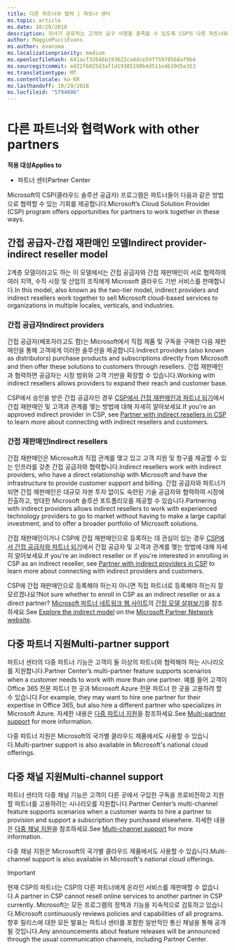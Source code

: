 ```yaml
---
title: 다른 파트너와 협력 | 파트너 센터
ms.topic: article
ms.date: 10/29/2018
description: 귀사가 공유하는 고객의 요구 사항을 충족할 수 있도록 CSP의 다른 파트너와 협력하세요.
author: MaggiePucciEvans
ms.author: evansma
ms.localizationpriority: medium
ms.openlocfilehash: 641acf32646b193622ca4dce59f75970568af9b4
ms.sourcegitcommit: ed22f6825d3af1d19385198b4d511e4b39d5e353
ms.translationtype: MT
ms.contentlocale: ko-KR
ms.lasthandoff: 10/29/2018
ms.locfileid: "5794886"
---
```

# <a name="work-with-other-partners"></a><span data-ttu-id="99329-103">다른 파트너와 협력</span><span class="sxs-lookup"><span data-stu-id="99329-103">Work with other partners</span></span>

**<span data-ttu-id="99329-104">적용 대상</span><span class="sxs-lookup"><span data-stu-id="99329-104">Applies to</span></span>**

-  <span data-ttu-id="99329-105">파트너 센터</span><span class="sxs-lookup"><span data-stu-id="99329-105">Partner Center</span></span>

<span data-ttu-id="99329-106">Microsoft의 CSP(클라우드 솔루션 공급자) 프로그램은 파트너들이 다음과 같은 방법으로 협력할 수 있는 기회를 제공합니다.</span><span class="sxs-lookup"><span data-stu-id="99329-106">Microsoft’s Cloud Solution Provider (CSP) program offers opportunities for partners to work together in these ways.</span></span>

## <a name="indirect-provider-indirect-reseller-model"></a><span data-ttu-id="99329-107">간접 공급자-간접 재판매인 모델</span><span class="sxs-lookup"><span data-stu-id="99329-107">Indirect provider-indirect reseller model</span></span>

<span data-ttu-id="99329-108">2계층 모델이라고도 하는 이 모델에서는 간접 공급자와 간접 재판매인이 서로 협력하여 여러 지역, 수직 시장 및 산업의 조직에게 Microsoft 클라우드 기반 서비스를 판매합니다.</span><span class="sxs-lookup"><span data-stu-id="99329-108">In this model, also known as the two-tier model, indirect providers and indirect resellers work together to sell Microsoft cloud-based services to organizations in multiple locales, verticals, and industries.</span></span> 

### <a name="indirect-providers"></a><span data-ttu-id="99329-109">간접 공급자</span><span class="sxs-lookup"><span data-stu-id="99329-109">Indirect providers</span></span> 

<span data-ttu-id="99329-110">간접 공급자(배포자라고도 함)는 Microsoft에서 직접 제품 및 구독을 구매한 다음 재판매인을 통해 고객에게 이러한 솔루션을 제공합니다.</span><span class="sxs-lookup"><span data-stu-id="99329-110">Indirect providers (also known as distributors) purchase products and subscriptions directly from Microsoft and then offer these solutions to customers through resellers.</span></span> <span data-ttu-id="99329-111">간접 재판매인과 협력하면 공급자는 시장 범위와 고객 기반을 확장할 수 있습니다.</span><span class="sxs-lookup"><span data-stu-id="99329-111">Working with indirect resellers allows providers to expand their reach and customer base.</span></span> 

<span data-ttu-id="99329-112">CSP에서 승인을 받은 간접 공급자인 경우 [CSP에서 간접 재판매인과 파트너 되기](indirect-provider-tasks-in-partner-center.md)에서 간접 재판매인 및 고객과 관계를 맺는 방법에 대해 자세히 알아보세요.</span><span class="sxs-lookup"><span data-stu-id="99329-112">If you're an approved indirect provider in CSP, see [Partner with indirect resellers in CSP](indirect-provider-tasks-in-partner-center.md) to learn more about connecting with indirect resellers and customers.</span></span> 

### <a name="indirect-resellers"></a><span data-ttu-id="99329-113">간접 재판매인</span><span class="sxs-lookup"><span data-stu-id="99329-113">Indirect resellers</span></span> 

<span data-ttu-id="99329-114">간접 재판매인은 Microsoft과 직접 관계를 맺고 있고 고객 지원 및 청구를 제공할 수 있는 인프라를 갖춘 간접 공급자와 협력합니다.</span><span class="sxs-lookup"><span data-stu-id="99329-114">Indirect resellers work with indirect providers, who have a direct relationship with Microsoft and have the infrastructure to provide customer support and billing.</span></span> <span data-ttu-id="99329-115">간접 공급자와 파트너가 되면 간접 재판매인은 대규모 자본 투자 없이도 숙련된 기술 공급자와 협력하여 시장에 진출하고, 방대한 Microsoft 솔루션 포트폴리오를 제공할 수 있습니다.</span><span class="sxs-lookup"><span data-stu-id="99329-115">Partnering with indirect providers allows indirect resellers to work with experienced technology providers to go to market without having to make a large capital investment, and to offer a broader portfolio of Microsoft solutions.</span></span> 

<span data-ttu-id="99329-116">간접 재판매인이거나 CSP에 간접 재판매인으로 등록하는 데 관심이 있는 경우 [CSP에서 간접 공급자와 파트너 되기](indirect-reseller-tasks-in-partner-center.md)에서 간접 공급자 및 고객과 관계를 맺는 방법에 대해 자세히 알아보세요.</span><span class="sxs-lookup"><span data-stu-id="99329-116">If you're an indirect reseller or if you're interested in enrolling in CSP as an indirect reseller, see [Partner with indirect providers in CSP](indirect-reseller-tasks-in-partner-center.md) to learn more about connecting with indirect providers and customers.</span></span>

<span data-ttu-id="99329-117">CSP에 간접 재판매인으로 등록해야 하는지 아니면 직접 파트너로 등록해야 하는지 잘 모르겠나요?</span><span class="sxs-lookup"><span data-stu-id="99329-117">Not sure whether to enroll in CSP as an indirect reseller or as a direct partner?</span></span> <span data-ttu-id="99329-118">[Microsoft 파트너 네트워크 웹 사이트](https://partner.microsoft.com)의 [간접 모델 살펴보기](https://partner.microsoft.com/cloud-solution-provider/indirect)를 참조하세요.</span><span class="sxs-lookup"><span data-stu-id="99329-118">See [Explore the indirect model](https://partner.microsoft.com/cloud-solution-provider/indirect) on the [Microsoft Partner Network website](https://partner.microsoft.com).</span></span>   

## <a name="multi-partner-support"></a><span data-ttu-id="99329-119">다중 파트너 지원</span><span class="sxs-lookup"><span data-stu-id="99329-119">Multi-partner support</span></span>

<span data-ttu-id="99329-120">파트너 센터의 다중 파트너 기능은 고객이 둘 이상의 파트너와 협력해야 하는 시나리오를 지원합니다.</span><span class="sxs-lookup"><span data-stu-id="99329-120">Partner Center’s multi-partner feature supports scenarios when a customer needs to work with more than one partner.</span></span> <span data-ttu-id="99329-121">예를 들어 고객이 Office 365 전문 파트너 한 곳과 Microsoft Azure 전문 파트너 한 곳을 고용하려 할 수 있습니다.</span><span class="sxs-lookup"><span data-stu-id="99329-121">For example, they may want to hire one partner for their expertise in Office 365, but also hire a different partner who specializes in Microsoft Azure.</span></span> <span data-ttu-id="99329-122">자세한 내용은 [다중 파트너 지원](multipartner.md)을 참조하세요.</span><span class="sxs-lookup"><span data-stu-id="99329-122">See [Multi-partner support](multipartner.md) for more information.</span></span>

<span data-ttu-id="99329-123">다중 파트너 지원은 Microsoft의 국가별 클라우드 제품에서도 사용할 수 있습니다.</span><span class="sxs-lookup"><span data-stu-id="99329-123">Multi-partner support is also available in Microsoft's national cloud offerings.</span></span> 

## <a name="multi-channel-support"></a><span data-ttu-id="99329-124">다중 채널 지원</span><span class="sxs-lookup"><span data-stu-id="99329-124">Multi-channel support</span></span>

<span data-ttu-id="99329-125">파트너 센터의 다중 채널 기능은 고객이 다른 곳에서 구입한 구독을 프로비전하고 지원할 파트너를 고용하려는 시나리오를 지원합니다.</span><span class="sxs-lookup"><span data-stu-id="99329-125">Partner Center’s multi-channel feature supports scenarios when a customer wants to hire a partner to provision and support a subscription they purchased elsewhere.</span></span> <span data-ttu-id="99329-126">자세한 내용은 [다중 채널 지원](multichannel.md)을 참조하세요.</span><span class="sxs-lookup"><span data-stu-id="99329-126">See [Multi-channel support](multichannel.md) for more information.</span></span>

<span data-ttu-id="99329-127">다중 채널 지원은 Microsoft의 국가별 클라우드 제품에서도 사용할 수 있습니다.</span><span class="sxs-lookup"><span data-stu-id="99329-127">Multi-channel support is also available in Microsoft's national cloud offerings.</span></span>

> [!IMPORTANT]  
> <span data-ttu-id="99329-128">현재 CSP의 파트너는 CSP의 다른 파트너에게 온라인 서비스를 재판매할 수 없습니다.</span><span class="sxs-lookup"><span data-stu-id="99329-128">A partner in CSP cannot resell online services to another partner in CSP currently.</span></span> <span data-ttu-id="99329-129">Microsoft는 모든 프로그램의 정책과 기능을 지속적으로 검토하고 있습니다.</span><span class="sxs-lookup"><span data-stu-id="99329-129">Microsoft continuously reviews policies and capabilities of all programs.</span></span> <span data-ttu-id="99329-130">향후 릴리스에 대한 모든 발표는 파트너 센터를 포함한 일반적인 통신 채널을 통해 공개될 것입니다.</span><span class="sxs-lookup"><span data-stu-id="99329-130">Any announcements about feature releases will be announced through the usual communication channels, including Partner Center.</span></span> 

